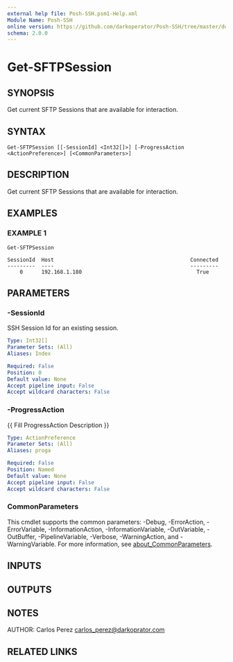 ```yaml
---
external help file: Posh-SSH.psm1-Help.xml
Module Name: Posh-SSH
online version: https://github.com/darkoperator/Posh-SSH/tree/master/docs
schema: 2.0.0
---
```


# Get-SFTPSession

## SYNOPSIS
Get current SFTP Sessions that are available for interaction.

## SYNTAX

```
Get-SFTPSession [[-SessionId] <Int32[]>] [-ProgressAction <ActionPreference>] [<CommonParameters>]
```

## DESCRIPTION
Get current SFTP Sessions that are available for interaction.

## EXAMPLES

### EXAMPLE 1
```
Get-SFTPSession

SessionId  Host                                            Connected
---------  ----                                            ---------
    0      192.168.1.180                                     True
```

## PARAMETERS

### -SessionId
SSH Session Id for an existing session.

```yaml
Type: Int32[]
Parameter Sets: (All)
Aliases: Index

Required: False
Position: 0
Default value: None
Accept pipeline input: False
Accept wildcard characters: False
```

### -ProgressAction
{{ Fill ProgressAction Description }}

```yaml
Type: ActionPreference
Parameter Sets: (All)
Aliases: proga

Required: False
Position: Named
Default value: None
Accept pipeline input: False
Accept wildcard characters: False
```

### CommonParameters
This cmdlet supports the common parameters: -Debug, -ErrorAction, -ErrorVariable, -InformationAction, -InformationVariable, -OutVariable, -OutBuffer, -PipelineVariable, -Verbose, -WarningAction, and -WarningVariable. For more information, see [about_CommonParameters](http://go.microsoft.com/fwlink/?LinkID=113216).

## INPUTS

## OUTPUTS

## NOTES
AUTHOR: Carlos Perez carlos_perez@darkoprator.com

## RELATED LINKS
